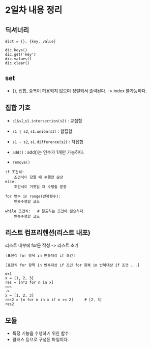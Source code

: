 # 2일차 내용 정리

## 딕셔너리
`dict = {}, {key, value}`
```
dic.keys()
dic.get('key')
dic.values()
dic.clear()
```


## set
- {}, 집합, 중복이 허용되지 않으며 정렬되서 출력된다. -> index 불가능하다.


## 집합 기호
- `s1&s2`,`s1.intersection(s2)`  : 교집합
- `s1 | s2`, `s1.union(s2)` : 합집합
- `s1 - s2`, `s1.difference(s2)` : 차집합

- `add()` : add()는 인수가 1개만 가능하다.
- `remove()`

```
if 조건식:
    조건식이 참일 때 수행할 문장
else:
    조건식이 거짓일 때 수행할 문장

for 변수 in range(반복횟수):
    반복수행할 코드

while 조건식:   # 탈출하는 조건이 필요하다.
    반복수행할 코드
```


## 리스트 컴프리헨션(리스트 내포)
리스트 내부에 for문 작성 -> 리스트 초기

`[표현식 for 항목 in 반복대상 if 조건]`

`[표현식 for 항목 in 반복대상 if 조건 for 항복 in 반복대상 if 조건 ...]`
```
ex)
x = [1, 2, 3]
res = [n*2 for n in x]
res
->
x = [1, 2, 3]
res2 = [n for n in x if n >= 2]     # [2, 3]
res2
```


## 모듈
- 특정 기능을 수행하기 위한 함수
- 클래스 등으로 구성된 파일이다.
